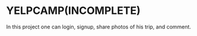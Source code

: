 # YELPCAMP(INCOMPLETE)
In this project one can login, signup, share photos of his trip, and comment.
